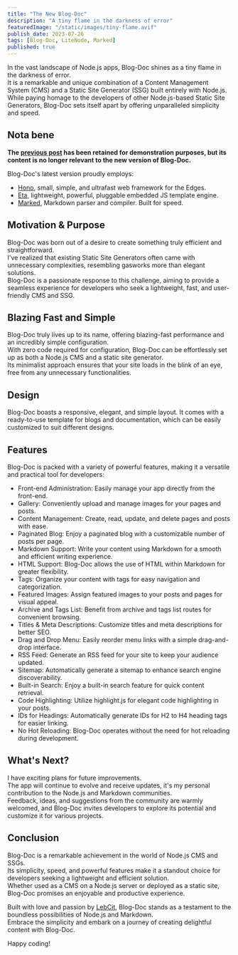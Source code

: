 ```yaml
---
title: "The New Blog-Doc"
description: "A tiny flame in the darkness of error"
featuredImage: "/static/images/tiny-flame.avif"
publish_date: 2023-07-26
tags: [Blog-Doc, LiteNode, Marked]
published: true
---
```


In the vast landscape of Node.js apps, Blog-Doc shines as a tiny flame in the darkness of error.  
It is a remarkable and unique combination of a Content Management System (CMS) and a Static Site Generator (SSG) built entirely with Node.js.<br/>
While paying homage to the developers of other Node.js-based Static Site Generators, Blog-Doc sets itself apart by offering unparalleled simplicity and speed.

## Nota bene

**The [previous post](/posts/templates) has been retained for demonstration purposes, but its content is no longer relevant to the new version of Blog-Doc.**

Blog-Doc's latest version proudly employs:

-   [Hono](https://hono.dev/), small, simple, and ultrafast web framework for the Edges.
-   [Eta](https://eta.js.org/), lightweight, powerful, pluggable embedded JS template engine.
-   [Marked](https://marked.js.org/), Markdown parser and compiler. Built for speed.

## Motivation & Purpose

Blog-Doc was born out of a desire to create something truly efficient and straightforward.<br/>
I've realized that existing Static Site Generators often came with unnecessary complexities, resembling gasworks more than elegant solutions.<br/>
Blog-Doc is a passionate response to this challenge, aiming to provide a seamless experience for developers who seek a lightweight, fast, and user-friendly CMS and SSG.

## Blazing Fast and Simple

Blog-Doc truly lives up to its name, offering blazing-fast performance and an incredibly simple configuration.<br/>
With zero code required for configuration, Blog-Doc can be effortlessly set up as both a Node.js CMS and a static site generator.<br/>
Its minimalist approach ensures that your site loads in the blink of an eye, free from any unnecessary functionalities.

## Design

Blog-Doc boasts a responsive, elegant, and simple layout. It comes with a ready-to-use template for blogs and documentation, which can be easily customized to suit different designs.

## Features

Blog-Doc is packed with a variety of powerful features, making it a versatile and practical tool for developers:

- Front-end Administration: Easily manage your app directly from the front-end.
- Gallery: Conveniently upload and manage images for your pages and posts.
- Content Management: Create, read, update, and delete pages and posts with ease.
- Paginated Blog: Enjoy a paginated blog with a customizable number of posts per page.
- Markdown Support: Write your content using Markdown for a smooth and efficient writing experience.
- HTML Support: Blog-Doc allows the use of HTML within Markdown for greater flexibility.
- Tags: Organize your content with tags for easy navigation and categorization.
- Featured Images: Assign featured images to your posts and pages for visual appeal.
- Archive and Tags List: Benefit from archive and tags list routes for convenient browsing.
- Titles & Meta Descriptions: Customize titles and meta descriptions for better SEO.
- Drag and Drop Menu: Easily reorder menu links with a simple drag-and-drop interface.
- RSS Feed: Generate an RSS feed for your site to keep your audience updated.
- Sitemap: Automatically generate a sitemap to enhance search engine discoverability.
- Built-in Search: Enjoy a built-in search feature for quick content retrieval.
- Code Highlighting: Utilize highlight.js for elegant code highlighting in your posts.
- IDs for Headings: Automatically generate IDs for H2 to H4 heading tags for easier linking.
- No Hot Reloading: Blog-Doc operates without the need for hot reloading during development.

## What's Next?

I have exciting plans for future improvements.<br/>
The app will continue to evolve and receive updates, it's my personal contribution to the Node.js and Markdown communities.<br/>
Feedback, ideas, and suggestions from the community are warmly welcomed, and Blog-Doc invites developers to explore its potential and customize it for various projects.

## Conclusion

Blog-Doc is a remarkable achievement in the world of Node.js CMS and SSGs.<br/>
Its simplicity, speed, and powerful features make it a standout choice for developers seeking a lightweight and efficient solution.<br/>
Whether used as a CMS on a Node.js server or deployed as a static site, Blog-Doc promises an enjoyable and productive experience.

Built with love and passion by [LebCit](https://lebcit.github.io/), Blog-Doc stands as a testament to the boundless possibilities of Node.js and Markdown.<br/>
Embrace the simplicity and embark on a journey of creating delightful content with Blog-Doc.

Happy coding!
